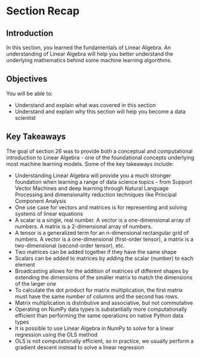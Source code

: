 
# Section Recap

## Introduction

In this section, you learned the fundamentals of Linear Algebra. An understanding of Linear Algebra will help you better understand the underlying mathematics behind some machine learning algorithms.

## Objectives
You will be able to:
* Understand and explain what was covered in this section
* Understand and explain why this section will help you become a data scientist

## Key Takeaways

The goal of section 26 was to provide both a conceptual and computational introduction to Linear Algebra - one of the foundational concepts underlying most machine learning models. Some of the key takeaways include:
* Understanding Linear Algebra will provide you a much stronger foundation when learning a range of data science topics - from Support Vector Machines and deep learning through Natural Language Processing and dimensionality reduction techniques like Principal Component Analysis
* One use case for vectors and matrices is for representing and solving systems of linear equations
* A scalar is a single, real number. A vector is a one-dimensional array of numbers. A matrix is a 2-dimensional array of numbers. 
* A tensor is a generalized term for an n-dimensional rectangular grid of numbers. A vector is a one-dimensional (first-order tensor), a matrix is a two-dimensional (second-order tensor), etc.
* Two matrices can be added together if they have the same shape
* Scalars can be added to matrices by adding the scalar (number) to each element
* Broadcasting allows for the addition of matrices of different shapes by extending the dimensions of the smaller matrix to match the dimensions of the larger one
* To calculate the dot product for matrix multiplication, the first matrix must have the same number of columns and the second has rows.
* Matrix multiplication is distributive and associative, but not commutative
* Operating on NumPy data types is substantially more computationally efficient than performing the same operations on native Python data types
* It is possible to use Linear Algebra in NumPy to solve for a linear regression using the OLS method
* OLS is not computationally efficient, so in practice, we usually perform a gradient descent instead to solve a linear regression

